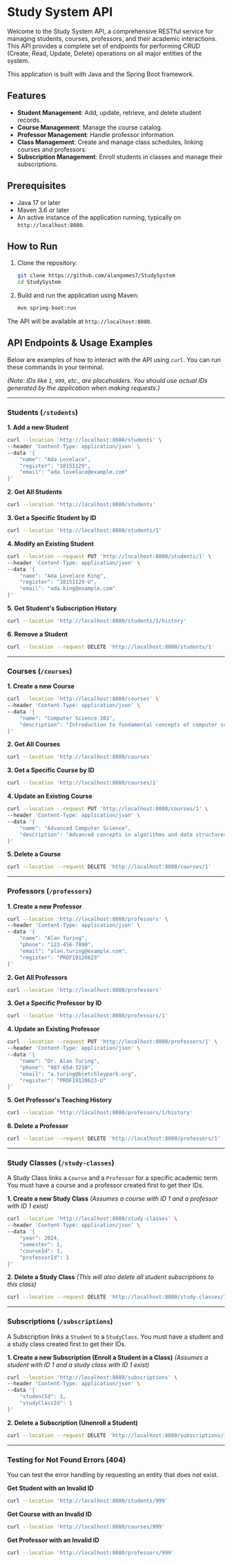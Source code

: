 # Study System API

Welcome to the Study System API, a comprehensive RESTful service for managing students, courses, professors, and their academic interactions. This API provides a complete set of endpoints for performing CRUD (Create, Read, Update, Delete) operations on all major entities of the system.

This application is built with Java and the Spring Boot framework.

## Features

- **Student Management**: Add, update, retrieve, and delete student records.
- **Course Management**: Manage the course catalog.
- **Professor Management**: Handle professor information.
- **Class Management**: Create and manage class schedules, linking courses and professors.
- **Subscription Management**: Enroll students in classes and manage their subscriptions.

## Prerequisites

- Java 17 or later
- Maven 3.6 or later
- An active instance of the application running, typically on `http://localhost:8080`.

## How to Run

1.  Clone the repository:
    ```bash
    git clone https://github.com/alangomes7/StudySystem
    cd StudySystem
    ```

2.  Build and run the application using Maven:
    ```bash
    mvn spring-boot:run
    ```

The API will be available at `http://localhost:8080`.

## API Endpoints & Usage Examples

Below are examples of how to interact with the API using `curl`. You can run these commands in your terminal.

*(Note: IDs like `1`, `999`, etc., are placeholders. You should use actual IDs generated by the application when making requests.)*

---

### Students (`/students`)

**1. Add a new Student**
```bash
curl --location 'http://localhost:8080/students' \
--header 'Content-Type: application/json' \
--data '{
    "name": "Ada Lovelace",
    "register": "18151129",
    "email": "ada.lovelace@example.com"
}'
```

**2. Get All Students**
```bash
curl --location 'http://localhost:8080/students'
```

**3. Get a Specific Student by ID**
```bash
curl --location 'http://localhost:8080/students/1'
```

**4. Modify an Existing Student**
```bash
curl --location --request PUT 'http://localhost:8080/students/1' \
--header 'Content-Type: application/json' \
--data '{
    "name": "Ada Lovelace King",
    "register": "18151129-U",
    "email": "ada.king@example.com"
}'
```

**5. Get Student's Subscription History**
```bash
curl --location 'http://localhost:8080/students/1/history'
```

**6. Remove a Student**
```bash
curl --location --request DELETE 'http://localhost:8080/students/1'
```

---

### Courses (`/courses`)

**1. Create a new Course**
```bash
curl --location 'http://localhost:8080/courses' \
--header 'Content-Type: application/json' \
--data '{
    "name": "Computer Science 101",
    "description": "Introduction to fundamental concepts of computer science."
}'
```

**2. Get All Courses**
```bash
curl --location 'http://localhost:8080/courses'
```

**3. Get a Specific Course by ID**
```bash
curl --location 'http://localhost:8080/courses/1'
```

**4. Update an Existing Course**
```bash
curl --location --request PUT 'http://localhost:8080/courses/1' \
--header 'Content-Type: application/json' \
--data '{
    "name": "Advanced Computer Science",
    "description": "Advanced concepts in algorithms and data structures."
}'
```

**5. Delete a Course**
```bash
curl --location --request DELETE 'http://localhost:8080/courses/1'
```

---

### Professors (`/professors`)

**1. Create a new Professor**
```bash
curl --location 'http://localhost:8080/professors' \
--header 'Content-Type: application/json' \
--data '{
    "name": "Alan Turing",
    "phone": "123-456-7890",
    "email": "alan.turing@example.com",
    "register": "PROF19120623"
}'
```

**2. Get All Professors**
```bash
curl --location 'http://localhost:8080/professors'
```

**3. Get a Specific Professor by ID**
```bash
curl --location 'http://localhost:8080/professors/1'
```

**4. Update an Existing Professor**
```bash
curl --location --request PUT 'http://localhost:8080/professors/1' \
--header 'Content-Type: application/json' \
--data '{
    "name": "Dr. Alan Turing",
    "phone": "987-654-3210",
    "email": "a.turing@bletchleypark.org",
    "register": "PROF19120623-U"
}'
```

**5. Get Professor's Teaching History**
```bash
curl --location 'http://localhost:8080/professors/1/history'
```

**6. Delete a Professor**
```bash
curl --location --request DELETE 'http://localhost:8080/professors/1'
```

---

### Study Classes (`/study-classes`)

A Study Class links a `Course` and a `Professor` for a specific academic term. You must have a course and a professor created first to get their IDs.

**1. Create a new Study Class**
*(Assumes a course with ID 1 and a professor with ID 1 exist)*
```bash
curl --location 'http://localhost:8080/study-classes' \
--header 'Content-Type: application/json' \
--data '{
    "year": 2024,
    "semester": 1,
    "courseId": 1,
    "professorId": 1
}'
```

**2. Delete a Study Class**
*(This will also delete all student subscriptions to this class)*
```bash
curl --location --request DELETE 'http://localhost:8080/study-classes/1'
```

---

### Subscriptions (`/subscriptions`)

A Subscription links a `Student` to a `StudyClass`. You must have a student and a study class created first to get their IDs.

**1. Create a new Subscription (Enroll a Student in a Class)**
*(Assumes a student with ID 1 and a study class with ID 1 exist)*
```bash
curl --location 'http://localhost:8080/subscriptions' \
--header 'Content-Type: application/json' \
--data '{
    "studentId": 1,
    "studyClassId": 1
}'
```

**2. Delete a Subscription (Unenroll a Student)**
```bash
curl --location --request DELETE 'http://localhost:8080/subscriptions/1'
```

---

### Testing for Not Found Errors (404)

You can test the error handling by requesting an entity that does not exist.

**Get Student with an Invalid ID**
```bash
curl --location 'http://localhost:8080/students/999'
```

**Get Course with an Invalid ID**
```bash
curl --location 'http://localhost:8080/courses/999'
```

**Get Professor with an Invalid ID**
```bash
curl --location 'http://localhost:8080/professors/999'
```